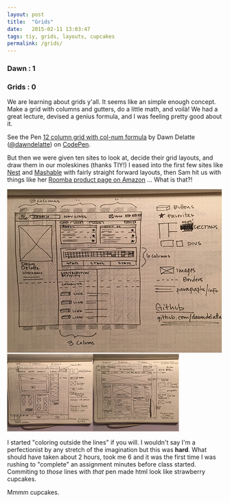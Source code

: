 ```yaml
---
layout: post
title:  "Grids"
date:   2015-02-11 13:03:47
tags: tiy, grids, layouts, cupcakes
permalink: /grids/
---
```


### Dawn : 1

### Grids : 0 

We are learning about grids y'all. It seems like an simple enough concept. Make a grid with columns and gutters, do a little math, and voil&agrave;! We had a great lecture, devised a genius formula, and I was feeling pretty good about it.

<div class="grid_embed"><p data-height="214" data-theme-id="12242" data-slug-hash="OPzWvL" data-default-tab="result" data-user="dawndelatte" class='codepen'>See the Pen <a href='http://codepen.io/dawndelatte/pen/OPzWvL/'>12 column grid with col-num formula</a> by Dawn Delatte (<a href='http://codepen.io/dawndelatte'>@dawndelatte</a>) on <a href='http://codepen.io'>CodePen</a>.</p>
<script async src="//assets.codepen.io/assets/embed/ei.js"></script></div>

But then we were given ten sites to look at, decide their grid layouts, and draw them in our moleskines (thanks TIY!) I eased into the first few sites like [Nest](https://nest.com/) and [Mashable](http://mashable.com/) with fairly straight forward layouts, then Sam hit us with things like her [Roomba product page on Amazon](http://www.amazon.com/gp/product/B005GK3IVW/ref=ox_sc_act_title_1?ie=UTF8&psc=1&smid=ATVPDKIKX0DER) ... What is that?!


<section class="grid_imgs">
<div class="grids_row1"><img src="/assets/grid7.jpg"></div>
<div class="grids_row2">
	<img src="/assets/grid2.jpg"><!--
	--><img src="/assets/grid3.jpg">
</div>
</section>


I started "coloring outside the lines" if you will. I wouldn't say I'm a perfectionist by any stretch of the imagination but this was **hard**. What should have taken about 2 hours, took me 6 and it was the first time I was rushing to "complete" an assignment minutes before class started. Commiting to _those_ lines with _that_ pen made html look like strawberry cupcakes. 

Mmmm cupcakes. 


